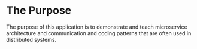 # The Purpose

The purpose of this application is to demonstrate and teach microservice architecture and communication and coding patterns that are often used in distributed systems.